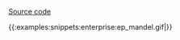 [Source code](http://z88dk.cvs.sourceforge.net/viewvc/z88dk/z88dk/examples/enterprise/mandel.c?view=markup)


{{:examples:snippets:enterprise:ep_mandel.gif|}}



